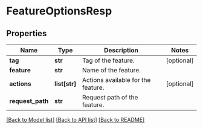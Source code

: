 # FeatureOptionsResp

## Properties
Name | Type | Description | Notes
------------ | ------------- | ------------- | -------------
**tag** | **str** | Tag of the feature. | [optional] 
**feature** | **str** | Name of the feature. | 
**actions** | **list[str]** | Actions available for the feature. | [optional] 
**request_path** | **str** | Request path of the feature. | 

[[Back to Model list]](../README.md#documentation-for-models) [[Back to API list]](../README.md#documentation-for-api-endpoints) [[Back to README]](../README.md)


